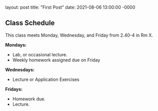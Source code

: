 layout: post
title: "First Post"
date: 2021-08-06 13:00:00 -0000


## Class Schedule

This class meets Monday, Wednesday, and Friday from 2.40-4 in Rm X.

**Mondays:**
- Lab, or occasional lecture.
- Weekly homework assigned due on Friday

**Wednesdays:**
- Lecture or Application Exercises

**Fridays:**
- Homework due.
- Lecture.